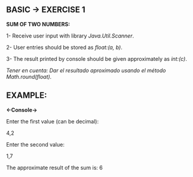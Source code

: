 <h2>BASIC -> EXERCISE 1</h2>

**SUM OF TWO NUMBERS:**

1- Receive user input with library *Java.Util.Scanner*.

2- User entries should be stored as *float:(a, b)*.

3- The result printed by console should be given approximately as *int:(c)*.

*Tener en cuenta: Dar el resultado aproximado usando el método Math.round(float).*

<h2>EXAMPLE:</h2>

**<-Console->**

Enter the first value (can be decimal):

4,2

Enter the second value:

1,7

The approximate result of the sum is: 6